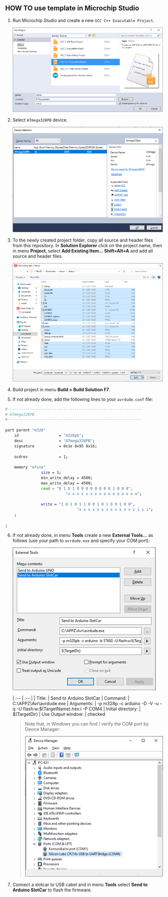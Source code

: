 ## HOW TO use template in Microchip Studio

1. Run Microchip Studio and create a new `GCC C++ Exacutable Project`.

   ![Microchip Studio new project](images/new_project_type.png)

2. Select `ATmega328PB` device.

   ![Microchip Studio device](images/new_project_device.png)

3. To the newly created project folder, copy all source and header files from this repository. In **Solution Explorer** click on the project name, then in menu **Project**, select **Add Existing Item... Shift+Alt+A** and add all source and header files.

   ![Microchip Studio add items](images/new_project_add_items.png)

4. Build project in menu **Build > Build Solution F7**. 

5. If not already done, add the following lines to your `avrdude.conf` file:

```bash
#------------------------------------------------------------
# ATmega328PB
#------------------------------------------------------------

part parent "m328"
    id                  = "m328pb";
    desc                = "ATmega328PB";
    signature           = 0x1e 0x95 0x16;

    ocdrev              = 1;
        
    memory "efuse"
                size = 1;
                min_write_delay = 4500;
                max_write_delay = 4500;
                read = "0 1 0 1 0 0 0 0 0 0 0 0 1 0 0 0",
                           "x x x x x x x x o o o o o o o o";

                write = "1 0 1 0 1 1 0 0 1 0 1 0 0 1 0 0",
                                "x x x x x x x x x x x x i i i i";
    ;
        
;
```

6. If not already done, in menu **Tools** create a new **External Tools...** as follows (use your path to `avrdude.exe` and specify your COM port):

   ![Set external tool](../../install/images/microchip_studio_config_avrdude.png)

   | :-- | :-- |
   | Title: | Send to Arduino SlotCar
   | Command: | C:\APPZ\Avr\avrdude.exe
   | Arguments: | -p m328p -c arduino -D -V -u -q -U flash:w:$(TargetName).hex:i -P COM4
   | Initial directory: | $(TargetDir)
   | Use Output window: | checked

   > Note that, in Windows you can find / verify the COM port by Device Manager:
   >
   > ![Set external tool](images/win_get_com_port.png)
   >

7. Connect a slotcar to USB cabel and in menu **Tools** select **Send to Arduino SlotCar** to flash the firmware.
